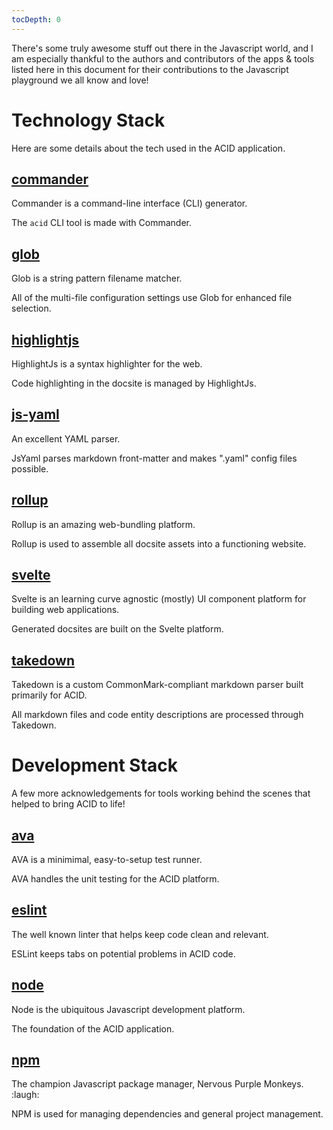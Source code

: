 ```yaml
---
tocDepth: 0
---
```


There's some truly awesome stuff out there in the Javascript world, and I am especially thankful to the authors and contributors of the apps & tools listed here in this document for their contributions to the Javascript playground we all know and love!

# Technology Stack

Here are some details about the tech used in the ACID application.


## [commander](https://www.npmjs.com/package/commander)

Commander is a command-line interface (CLI) generator.

The `acid` CLI tool is made with Commander.


## [glob](https://www.npmjs.com/package/glob)

Glob is a string pattern filename matcher.

All of the multi-file configuration settings use Glob for enhanced file selection. 


## [highlightjs](https://highlightjs.org)

HighlightJs is a syntax highlighter for the web.

Code highlighting in the docsite is managed by HighlightJs.


## [js-yaml](https://www.npmjs.com/package/js-yaml)

An excellent YAML parser.

JsYaml parses markdown front-matter and makes ".yaml" config files possible.


## [rollup](https://rollupjs.org)

Rollup is an amazing web-bundling platform.

Rollup is used to assemble all docsite assets into a functioning website.


## [svelte](https://svelte.dev)

Svelte is an learning curve agnostic (mostly) UI component platform for building web applications.

Generated docsites are built on the Svelte platform.


## [takedown](https://www.npmjs.com/package/takedown)

Takedown is a custom CommonMark-compliant markdown parser built primarily for ACID.

All markdown files and code entity descriptions are processed through Takedown.


# Development Stack

A few more acknowledgements for tools working behind the scenes that helped to bring ACID to life!


## [ava](https://www.npmjs.com/package/ava)

AVA is a minimimal, easy-to-setup test runner.

AVA handles the unit testing for the ACID platform.


## [eslint](https://eslint.org)

The well known linter that helps keep code clean and relevant.

ESLint keeps tabs on potential problems in ACID code.


## [node](http://nodejs.org)

Node is the ubiquitous Javascript development platform.

The foundation of the ACID application.


## [npm](http://www.npmjs.com)

The champion Javascript package manager, Nervous Purple Monkeys. :laugh:

NPM is used for managing dependencies and general project management.

